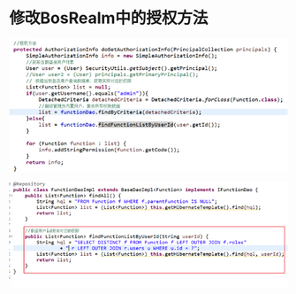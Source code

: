 # 修改BosRealm中的授权方法

![](../../../.gitbook/assets/image%20%2848%29.png)

![](../../../.gitbook/assets/image%20%28193%29.png)

